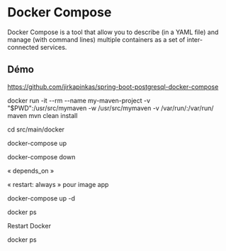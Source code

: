 # Docker Compose


Docker Compose is a tool that allow you to describe (in a YAML file) and manage (with command lines) multiple containers as a set of inter-connected services.





## Démo


https://github.com/jirkapinkas/spring-boot-postgresql-docker-compose

docker run -it --rm --name my-maven-project -v "$PWD":/usr/src/mymaven -w /usr/src/mymaven -v /var/run/:/var/run/ maven mvn clean install​

cd src/main/docker​

docker-compose up​

docker-compose down​

« depends_on »​

« restart: always » pour image app ​

docker-compose up -d​

docker ps​

Restart Docker​

docker ps​
